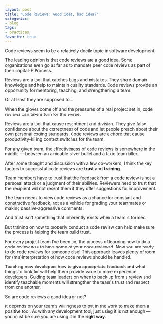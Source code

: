 ```yaml
---
layout: post
title: "Code Reviews: Good idea, bad idea?"
categories:
- blog
tags:
- practices
favorite: true
---
```


Code reviews seem to be a relatively docile topic in software development.

The leading opinion is that code reviews are a good idea. Some organizations even go as far 
as to mandate peer code reviews as part of their capital-P Process.

Reviews are a tool that catches bugs and mistakes. They share domain knowledge and
help to maintain quality standards. Code reviews provide an opportunity for mentoring, 
teaching, and strengthening a team.

Or at least they are supposed to...

When the gloves come off and the pressures of a real project set in, code reviews
can take a turn for the worse.

Reviews are a tool that cause resentment and division. They give false confidence about
the correctness of code and let people preach about their own personal coding standards.
Code reviews are a chore that cause productivity-killing context switches for the team.

For any given team, the effectiveness of code reviews is somewhere in the middle &mdash; 
between an amicable silver bullet and a toxic team killer.

After some thought and discussion with a few co-workers, I think the key factors to
successful code reviews are **trust** and **training**.

Team members have to trust that the feedback from a code review is not a 
personal attack or a judgment of their abilities. Reviewers need to trust that the 
recipient will not resent them if they offer suggestions for improvement.

The team needs to view code reviews as a chance for constant and constructive feedback, 
not as a vehicle for grading your teammates or making passive-aggressive comments.

And trust isn't something that inherently exists when a team is formed. 

But training on how to properly conduct a code review can help make sure the process is
helping the team build trust.

For every project team I've been on, the process of learning how to do a code review was
to have some of your code reviewed. Now you are ready to do code reviews for someone else!
This approach leaves plenty of room for (mis)interpretation of how code reviews should be 
handled.

Teaching new developers how to give appropriate feedback and what things to look for will 
help them provide value to more experience developers. Guiding team leaders on when to
back up from a review and identify teachable moments will strengthen the team's trust and
respect from one another.

So are code reviews a good idea or not?

It depends on your team's willingness to put in the work to make them a positive tool. As
with any development tool, just using it is not enough &mdash; you must be sure you are
using it in the **right way**.